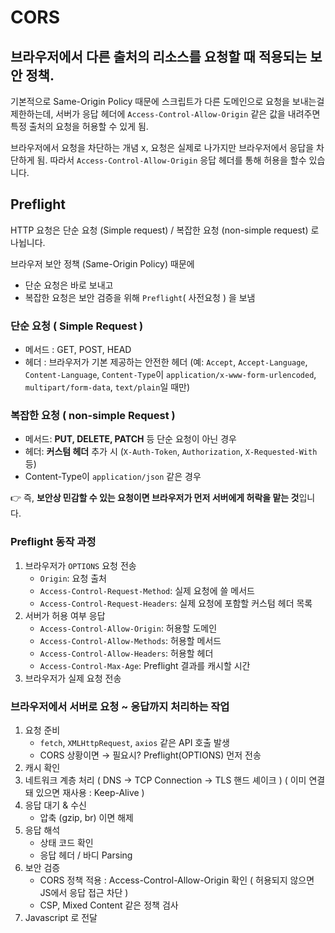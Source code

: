 # CORS

## **브라우저에서 다른 출처의 리소스를 요청할 때 적용되는 보안 정책.**

기본적으로 Same-Origin Policy 때문에 스크립트가 다른 도메인으로 요청을 보내는걸 제한하는데, 서버가 응답 헤더에 `Access-Control-Allow-Origin` 같은 값을 내려주면 특정 출처의 요청을 허용할 수 있게 됨.

브라우저에서 요청을 차단하는 개념 x, 요청은 실제로 나가지만 브라우저에서 응답을 차단하게 됨. 따라서 `Access-Control-Allow-Origin` 응답 헤더를 통해 허용을 할수 있습니다.

## Preflight

HTTP 요청은 단순 요청 (Simple request) / 복잡한 요청 (non-simple request) 로 나뉩니다.

브라우저 보안 정책 (Same-Origin Policy) 때문에

- 단순 요청은 바로 보내고
- 복잡한 요청은 보안 검증을 위해 `Preflight`( 사전요청 ) 을 보냄

### 단순 요청 ( Simple Request )

- 메서드 : GET, POST, HEAD
- 헤더 : 브라우저가 기본 제공하는 안전한 헤더 
(예: `Accept`, `Accept-Language`, `Content-Language`, `Content-Type`이 `application/x-www-form-urlencoded`, `multipart/form-data`, `text/plain`일 때만)

### 복잡한 요청 ( non-simple Request )

- 메서드: **PUT, DELETE, PATCH** 등 단순 요청이 아닌 경우
- 헤더: **커스텀 헤더** 추가 시 (`X-Auth-Token`, `Authorization`, `X-Requested-With` 등)
- Content-Type이 `application/json` 같은 경우

👉 즉, **보안상 민감할 수 있는 요청이면 브라우저가 먼저 서버에게 허락을 맡는 것**입니다.

### Preflight 동작 과정

1. 브라우저가 `OPTIONS` 요청 전송
    - `Origin`: 요청 출처
    - `Access-Control-Request-Method`: 실제 요청에 쓸 메서드
    - `Access-Control-Request-Headers`: 실제 요청에 포함할 커스텀 헤더 목록
2. 서버가 허용 여부 응답
    - `Access-Control-Allow-Origin`: 허용할 도메인
    - `Access-Control-Allow-Methods`: 허용할 메서드
    - `Access-Control-Allow-Headers`: 허용할 헤더
    - `Access-Control-Max-Age`: Preflight 결과를 캐시할 시간
3. 브라우저가 실제 요청 전송

### 브라우저에서 서버로 요청 ~ 응답까지 처리하는 작업

1. 요청 준비 
    - `fetch`, `XMLHttpRequest`, `axios` 같은 API 호출 발생
    - CORS 상황이면 → 필요시? Preflight(OPTIONS) 먼저 전송
2. 캐시 확인
3. 네트워크 계층 처리 ( DNS → TCP Connection → TLS 핸드 셰이크 ) ( 이미 연결돼 있으면 재사용 : Keep-Alive )
4. 응답 대기 & 수신
    - 압축 (gzip, br) 이면 해제
5. 응답 해석
    - 상태 코드 확인
    - 응답 헤더 / 바디 Parsing
6. 보안 검증
    - CORS 정책 적용 : Access-Control-Allow-Origin 확인 ( 허용되지 않으면 JS에서 응답 접근 차단 )
    - CSP, Mixed Content 같은 정책 검사
7. Javascript 로 전달
